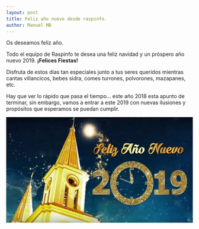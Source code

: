 ```yaml
---
layout: post
title: Feliz año nuevo desde raspinfo.
author: Manuel MB
---
```

Os deseamos feliz año.

Todo el equipo de Raspinfo te desea una feliz navidad y un próspero año nuevo 2019. **¡Felices Fiestas!**<br>

Disfruta de estos días tan especiales junto a tus seres queridos mientras cantas villancicos, bebes sidra, comes turrones, polvorones, mazapanes, etc.<br>

Hay que ver lo rápido que pasa el tiempo… este año 2018 esta apunto de terminar, sin embargo, vamos a entrar a este 2019 con nuevas ilusiones y propósitos que esperamos se puedan cumplir.<br>

<img src="/images/anonuevo.jpg" alt="Foto de feliz año nuevo 2019" />
